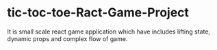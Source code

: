 # tic-toc-toe-Ract-Game-Project
It is small scale react game application which have includes lifting state, dynamic props and complex flow of game.
